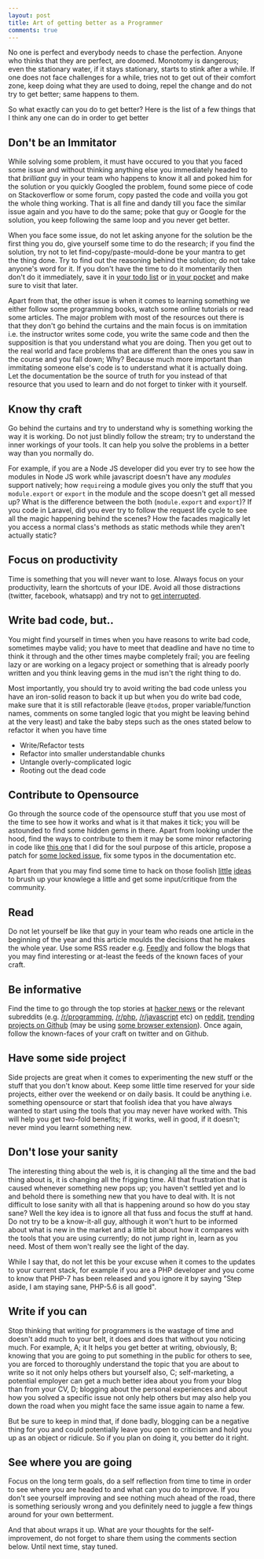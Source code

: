 ```yaml
---
layout: post
title: Art of getting better as a Programmer
comments: true
---
```


No one is perfect and everybody needs to chase the perfection. Anyone who thinks that they are perfect, are doomed. Monotomy is dangerous; even the stationary water, if it stays stationary, starts to stink after a while. If one does not face challenges for a while, tries not to get out of their comfort zone, keep doing what they are used to doing, repel the change and do not try to get better; same happens to them.

So what exactly can you do to get better? Here is the list of a few things that I think any one can do in order to get better

## Don't be an Immitator

While solving some problem, it must have occured to you that you faced some issue and without thinking anything else you immediately headed to that *brilliant* guy in your team who happens to know it all and poked him for the solution or you quickly Googled the problem, found some piece of code on Stackoverflow or some forum, copy pasted the code and voilla you got the whole thing working. That is all fine and dandy till you face the similar issue again and you have to do the same; poke that guy or Google for the solution, you keep following the same loop and you never get better. 

When you face some issue, do not let asking anyone for the solution be the first thing you do, give yourself some time to do the research; if you find the solution, try not to let find-copy/paste-mould-done be your mantra to get the thing done. Try to find out the reasoning behind the solution; do not take anyone's word for it. If you don't have the time to do it momentarily then don't do it immediately, save it in [your todo list](http://todoist.com) or [in your pocket](http://getpocket.com/) and make sure to visit that later.

Apart from that, the other issue is when it comes to learning something we either follow some programming books, watch some online tutorials or read some articles. The major problem with most of the resources out there is that they don't go behind the curtains and the main focus is on immitation i.e. the instructor writes some code, you write the same code and then the supposition is that you understand what you are doing. Then you get out to the real world and face problems that are different than the ones you saw in the course and you fall down; Why? Because much more important than immitating someone else's code is to understand what it is actually doing. Let the documentation be the source of truth for you instead of that resource that you used to learn and do not forget to tinker with it yourself.

## Know thy craft

Go behind the curtains and try to understand why is something working the way it is working. Do not just blindly follow the stream; try to understand the inner workings of your tools. It can help you solve the problems in a better way than you normally do.

For example, if you are a Node JS developer did you ever try to see how the modules in Node JS work while javascript doesn't have any *modules* support natively; how `require`ing a module gives you only the stuff that you `module.export` or `export` in the module and the scope doesn't get all messed up? What is the difference between the both (`module.export` and `export`)? If you code in Laravel, did you ever try to follow the request life cycle to see all the magic happening behind the scenes? How the facades magically let you access a normal class's methods as static methods while they aren't actually static?

## Focus on productivity

Time is something that you will never want to lose. Always focus on your productivity, learn the shortcuts of your IDE. Avoid all those distractions (twitter, facebook, whatsapp) and try not to [get interrupted](http://blog.ninlabs.com/2013/01/programmer-interrupted/).

## Write bad code, but..

You might find yourself in times when you have reasons to write bad code, sometimes maybe valid; you have to meet that deadline and have no time to think it through and the other times maybe completely frail; you are feeling lazy or are working on a legacy project or something that is already poorly written and you think leaving gems in the mud isn't the right thing to do. 

Most importantly, you should try to avoid writing the bad code unless you have an iron-solid reason to back it up but when you do write bad code, make sure that it is still refactorable (leave `@todo`s, proper variable/function names, comments on some tangled logic that you might be leaving behind at the very least) and take the baby steps such as the ones stated below to refactor it when you have time

- Write/Refactor tests
- Refactor into smaller understandable chunks
- Untangle overly-complicated logic
- Rooting out the dead code

## Contribute to Opensource

Go through the source code of the opensource stuff that you use most of the time to see how it works and what is it that makes it tick; you will be astounded to find some hidden gems in there. Apart from looking under the hood, find the ways to contribute to them it may be some minor refactoring in code like [this one](https://github.com/composer/composer/pull/5669/commits/6990454e567a860411931135a838cf1f838cb49c) that I did for the soul purpose of this article, propose a patch for [some locked issue](https://github.com/composer/composer/issues), fix some typos in the documentation etc.

Apart from that you may find some time to hack on those foolish [little](https://github.com/kamranahmedse/beetle) [ideas](https://github.com/kamranahmedse/jumper-bot) to brush up your knowlege a little and get some input/critique from the community.

## Read

Do not let yourself be like that guy in your team who reads one article in the beginning of the year and this article moulds the decisions that he makes the whole year. Use some RSS reader e.g. [Feedly](http://feedly.com) and follow the blogs that you may find interesting or at-least the feeds of the known faces of your craft.

## Be informative

Find the time to go through the top stories at [hacker news](http://news.ycombinator.com/) or the relevant subreddits (e.g. [/r/programming](http://reddit.com/r/programming), [/r/php](http://reddit.com/r/php), [/r/javascript](http://reddit.com/r/php) etc) on [reddit](http://reddit.com), [trending projects on Github](http://github.com/trending) (may be using [some browser extension](http://github.com/kamranahmedse/githunt)). Once again, follow the known-faces of your craft on twitter and on Github.

## Have some side project

Side projects are great when it comes to experimenting the new stuff or the stuff that you don't know about. Keep some little time reserved for your side projects, either over the weekend or on daily basis. It could be anything i.e. something opensource or start that foolish idea that you have always wanted to start using the tools that you may never have worked with. This will help you get two-fold benefits; if it works, well in good, if it doesn't; never mind you learnt something new.

## Don't lose your sanity

The interesting thing about the web is, it is changing all the time and the bad thing about is, it is changing all the frigging time. All that frustration that is caused whenever something new pops up; you haven't settled yet and lo and behold there is something new that you have to deal with. It is not difficult to lose sanity with all that is happening around so how do you stay sane? Well the key idea is to ignore all that fuss and focus the stuff at hand. Do not try to be a know-it-all guy, although it won't hurt to be informed about what is new in the market and a little bit about how it compares with the tools that you are using currently; do not jump right in, learn as you need. Most of them won't really see the light of the day.

While I say that, do not let this be your excuse when it comes to the updates to your current stack, for example if you are a PHP developer and you come to know that PHP-7 has been released and you ignore it by saying "Step aside, I am staying sane, PHP-5.6 is all good".

## Write if you can

Stop thinking that writing for programmers is the wastage of time and doesn't add much to your belt, it does and does that without you noticing much. For example, A; it It helps you get better at writing, obviously, B; knowing that you are going to put something in the public for others to see, you are forced to thoroughly understand the topic that you are about to write so it not only helps others but yourself also, C; self-marketing, a potential employer can get a much better idea about you from your blog than from your CV, D; blogging about the personal experiences and about how you solved a specific issue not only help others but may also help you down the road when you might face the same issue again to name a few. 

But be sure to keep in mind that, if done badly, blogging can be a negative thing for you and could potentially leave you open to criticism and hold you up as an object or ridicule. So if you plan on doing it, you better do it right.

## See where you are going

Focus on the long term goals, do a self reflection from time to time in order to see where you are headed to and what can you do to improve. If you don't see yourself improving and see nothing much ahead of the road, there is something seriously wrong and you definitely need to juggle a few things around for your own betterment.

And that about wraps it up. What are your thoughts for the self-improvement, do not forget to share them using the comments section below. Until next time, stay tuned.
